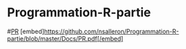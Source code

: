 # Programmation-R-partie
#[PR](https://github.com/nsalleron/Programmation-R-partie/blob/master/Docs/PR.pdf)
[embed]https://github.com/nsalleron/Programmation-R-partie/blob/master/Docs/PR.pdf[/embed]
